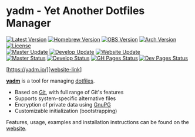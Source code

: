 # yadm - Yet Another Dotfiles Manager

[![Latest Version][releases-badge]][releases-link]
[![Homebrew Version][homebrew-badge]][homebrew-link]
[![OBS Version][obs-badge]][obs-link]
[![Arch Version][aur-badge]][aur-link]
[![License][license-badge]][license-link]<br />
[![Master Update][master-date]][master-commits]
[![Develop Update][develop-date]][develop-commits]
[![Website Update][website-date]][website-commits]<br />
[![Master Status][master-badge]][travis-ci]
[![Develop Status][develop-badge]][travis-ci]
[![GH Pages Status][gh-pages-badge]][travis-ci]
[![Dev Pages Status][dev-pages-badge]][travis-ci]

[https://yadm.io/][website-link]

[**yadm**][website-link] is a tool for managing [dotfiles][].

* Based on [Git][], with full range of Git's features
* Supports system-specific alternative files
* Encryption of private data using [GnuPG][]
* Customizable initialization (bootstrapping)

Features, usage, examples and installation instructions can be found on the
[website][website-link].

[Git]: https://git-scm.com/
[GnuPG]: https://gnupg.org/
[aur-badge]: https://img.shields.io/aur/version/yadm-git.svg
[aur-link]: https://aur.archlinux.org/packages/yadm-git
[dev-pages-badge]: https://img.shields.io/travis/com/TheLocehiliosan/yadm/dev-pages.svg?label=dev-pages
[develop-badge]: https://img.shields.io/travis/com/TheLocehiliosan/yadm/develop.svg?label=develop
[develop-commits]: https://github.com/TheLocehiliosan/yadm/commits/develop
[develop-date]: https://img.shields.io/github/last-commit/TheLocehiliosan/yadm/develop.svg?label=develop
[dotfiles]: https://en.wikipedia.org/wiki/Hidden_file_and_hidden_directory
[gh-pages-badge]: https://img.shields.io/travis/com/TheLocehiliosan/yadm/gh-pages.svg?label=gh-pages
[homebrew-badge]: https://img.shields.io/homebrew/v/yadm.svg
[homebrew-link]: https://formulae.brew.sh/formula/yadm
[license-badge]: https://img.shields.io/github/license/TheLocehiliosan/yadm.svg
[license-link]: https://github.com/TheLocehiliosan/yadm/blob/master/LICENSE
[master-badge]: https://img.shields.io/travis/com/TheLocehiliosan/yadm/master.svg?label=master
[master-commits]: https://github.com/TheLocehiliosan/yadm/commits/master
[master-date]: https://img.shields.io/github/last-commit/TheLocehiliosan/yadm/master.svg?label=master
[obs-badge]: https://img.shields.io/badge/OBS-v2.4.0-blue
[obs-link]: https://software.opensuse.org//download.html?project=home%3ATheLocehiliosan%3Ayadm&package=yadm
[releases-badge]: https://img.shields.io/github/tag/TheLocehiliosan/yadm.svg?label=latest+release
[releases-link]: https://github.com/TheLocehiliosan/yadm/releases
[travis-ci]: https://travis-ci.com/TheLocehiliosan/yadm/branches
[website-commits]: https://github.com/TheLocehiliosan/yadm/commits/gh-pages
[website-date]: https://img.shields.io/github/last-commit/TheLocehiliosan/yadm/gh-pages.svg?label=website
[website-link]: https://yadm.io/
